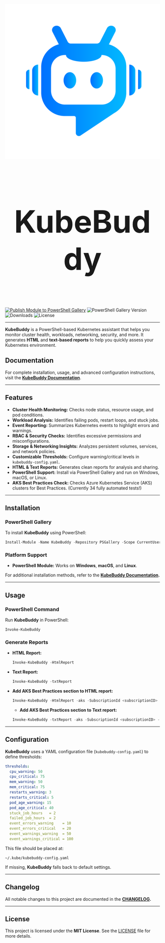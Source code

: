 <p align="center">
  <img src="./images/KubeBuddy.png" />
</p>

<h1 align="center" style="font-size: 100px;">
  <b>KubeBuddy</b>
</h1>

</br>

[![Publish Module to PowerShell Gallery](https://github.com/KubeDeckio/KubeBuddy/actions/workflows/publish-psgal.yml/badge.svg)](https://github.com/KubeDeckio/KubeBuddy/actions/workflows/publish-psgal.yml)
![PowerShell Gallery Version](https://img.shields.io/powershellgallery/v/KubeBuddy.svg)
![Downloads](https://img.shields.io/powershellgallery/dt/KubeBuddy.svg)
![License](https://img.shields.io/github/license/KubeDeckIo/KubeBuddy.svg)

---

**KubeBuddy** is a PowerShell-based Kubernetes assistant that helps you monitor cluster health, workloads, networking, security, and more. It generates **HTML** and **text-based reports** to help you quickly assess your Kubernetes environment.

## Documentation

For complete installation, usage, and advanced configuration instructions, visit the **[KubeBuddy Documentation](https://docs.kubebuddy.io)**.

---

## Features

- **Cluster Health Monitoring:** Checks node status, resource usage, and pod conditions.
- **Workload Analysis:** Identifies failing pods, restart loops, and stuck jobs.
- **Event Reporting:** Summarizes Kubernetes events to highlight errors and warnings.
- **RBAC & Security Checks:** Identifies excessive permissions and misconfigurations.
- **Storage & Networking Insights:** Analyzes persistent volumes, services, and network policies.
- **Customizable Thresholds:** Configure warning/critical levels in `kubebuddy-config.yaml`.
- **HTML & Text Reports:** Generates clean reports for analysis and sharing.
- **PowerShell Support:** Install via PowerShell Gallery and run on Windows, macOS, or Linux.
- **AKS Best Practices Check:** Checks Azure Kubernetes Service (AKS) clusters for Best Practices. (Currently 34 fully automated tests!)

---

## Installation

### **PowerShell Gallery**

To install **KubeBuddy** using PowerShell:

```powershell
Install-Module -Name KubeBuddy -Repository PSGallery -Scope CurrentUser
```

### **Platform Support**
- **PowerShell Module:** Works on **Windows**, **macOS**, and **Linux**.

For additional installation methods, refer to the **[KubeBuddy Documentation](https://docs.kubebuddy.io).**

---

## Usage

### **PowerShell Command**
Run **KubeBuddy** in PowerShell:
```powershell
Invoke-KubeBuddy
```

### **Generate Reports**
- **HTML Report:**
  ```powershell
  Invoke-KubeBuddy -HtmlReport
  ```
- **Text Report:**
  ```powershell
  Invoke-KubeBuddy -txtReport
  ```
- **Add AKS Best Practices section to HTML report:**
  ```powershell
  Invoke-KubeBuddy -HtmlReport -aks -SubscriptionId <subscriptionID> -ResourceGroup <resourceGroup> -ClusterName <clusterName>
  ```
  - **Add AKS Best Practices section to Text report:**
  ```powershell
  Invoke-KubeBuddy -txtReport -aks -SubscriptionId <subscriptionID> -ResourceGroup <resourceGroup> -ClusterName <clusterName>
  ```

---

## Configuration

**KubeBuddy** uses a YAML configuration file (`kubebuddy-config.yaml`) to define thresholds:

```yaml
thresholds:
  cpu_warning: 50
  cpu_critical: 75
  mem_warning: 50
  mem_critical: 75
  restarts_warning: 3
  restarts_critical: 5
  pod_age_warning: 15
  pod_age_critical: 40
  stuck_job_hours   = 2
  failed_job_hours  = 2
  event_errors_warning    = 10
  event_errors_critical   = 20
  event_warnings_warning  = 50
  event_warnings_critical = 100
```

This file should be placed at:
```
~/.kube/kubebuddy-config.yaml
```

If missing, **KubeBuddy** falls back to default settings.

---

## Changelog

All notable changes to this project are documented in the **[CHANGELOG](./CHANGELOG.md).**

---

## License

This project is licensed under the **MIT License**. See the [LICENSE](./LICENSE) file for more details.

